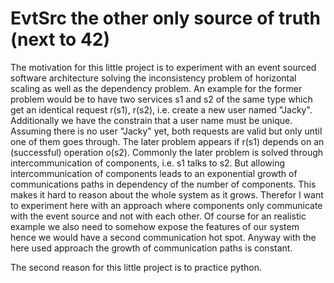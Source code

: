 # EvtSrc the other only source of truth (next to 42)

The motivation for this little project is to experiment with an event
sourced software architecture solving the inconsistency problem of
horizontal scaling as well as the dependency problem.  An example for
the former problem would be to have two services s1 and s2 of the same
type which get an identical request r(s1), r(s2), i.e. create a new user
named "Jacky".  Additionally we have the constrain that a user name must
be unique.  Assuming there is no user "Jacky" yet, both requests are
valid but only until one of them goes through.  The later problem
appears if r(s1) depends on an (successful) operation o(s2).  Commonly
the later problem is solved through intercommunication of components,
i.e. s1 talks to s2.  But allowing intercommunication of components
leads to an exponential growth of communications paths in dependency of
the number of components.  This makes it hard to reason about the whole
system as it grows.  Therefor I want to experiment here with an approach
where components only communicate with the event source and not with
each other.  Of course for an realistic example we also need to somehow
expose the features of our system hence we would have a second
communication hot spot.  Anyway with the here used approach the growth
of communication paths is constant.

The second reason for this little project is to practice python.